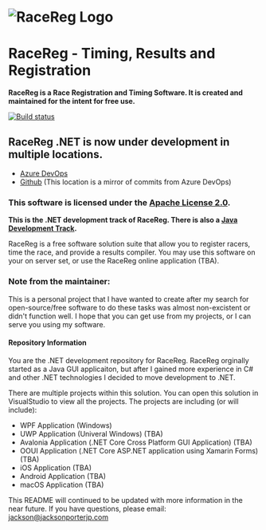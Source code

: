 # ![RaceReg Logo](https://github.com/jacksonporter/RaceReg-NET/raw/master/RaceRegWPF/Resources/RaceRegLogo_TimingAndRegistration.png)
# RaceReg - Timing, Results and Registration
**RaceReg is a Race Registration and Timing Software. It is created and maintained for the intent for free use.**

[![Build status](https://dev.azure.com/RaceReg/RaceReg/_apis/build/status/RaceReg-.NET%20Desktop-CI)](https://dev.azure.com/RaceReg/RaceReg/_build/latest?definitionId=-1)

## RaceReg .NET is now under development in multiple locations. 
* [Azure DevOps](https://dev.azure.com/RaceReg/RaceReg)
* [Github](https://github.com/jacksonporter/RaceReg-NET) (This location is a mirror of commits from Azure DevOps)

### This software is licensed under the [Apache License 2.0](https://github.com/jacksonporter/RaceReg-NET/blob/master/LICENSE). 

**This is the .NET development track of RaceReg. There is also a [Java Development Track](https://github.com/jacksonporter/RaceReg).**

RaceReg is a free software solution suite that allow you to register racers, time the race, and provide a results compiler. You may use this software on your on server set, or use the RaceReg online application (TBA). 

### Note from the maintainer:
This is a personal project that I have wanted to create after my search for open-source/free software to do these tasks was almost non-excistent or didn't function well. I hope that you can get use from my projects, or I can serve you using my software. 

#### Repository Information
You are the .NET development repository for RaceReg. RaceReg orginally started as a Java GUI applicaiton, but after I gained more experience in C# and other .NET technologies I decided to move development to .NET. 

There are multiple projects within this solution. You can open this solution in VisualStudio to view all the projects. The projects are including (or will include):

* WPF Application (Windows)
* UWP Application (Univeral Windows) (TBA)
* Avalonia Application (.NET Core Cross Platform GUI Application) (TBA)
* OOUI Application (.NET Core ASP.NET application using Xamarin Forms) (TBA)
* iOS Application (TBA)
* Android Application (TBA)
* macOS Application (TBA)


This README will continued to be updated with more information in the near future. If you have questions, please email: <jackson@jacksonporterjp.com>

